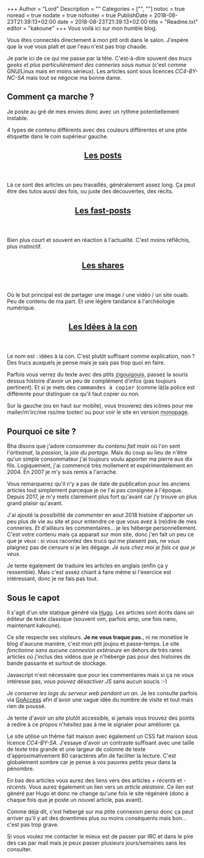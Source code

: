 +++
Author = "Lord"
Description = ""
Categories = ["", ""]
notoc = true
noread = true
nodate = true
nofooter = true
PublishDate = 2018-08-23T21:39:13+02:00
date = 2018-08-23T21:39:13+02:00
title = "Readme.txt"
editor = "kakoune"
+++
Vous voilà ici sur mon humble blog.

Vous êtes connectés directement à mon ptit ordi dans le salon.
J'espère que la vue vous plaît et que l'eau n'est pas trop chaude.

Je parle ici de ce qui me passe par la tête.
C'est-à-dire souvent des *trucs geeks et plus particulièrement des conneries sous nunux* (c'est comme GNU/Linux mais en moins sérieux).
Les articles sont sous licences *CC4-BY-NC-SA* mais tout se négocie ma bonne dame.

## Comment ça marche ?

Je poste au gré de mes envies donc avec un rythme potentiellement instable.

4 types de contenu différents avec des couleurs différentes et une ptite étiquette dans le coin supérieur gauche.

<section class="posts">
  <header class="post-header"><h1><a href="https://lord.re/posts/">Les posts</a></h1></header>
  <article>
    <p>Là ce sont des articles un peu travaillés, généralement assez long.
    Ça peut être des tutos aussi des fois, ou juste des découvertes, des récits.</p>
  </article>
</section>

<section class="fast-posts">
  <header class="post-header"><h1><a href="https://lord.re/fast-posts/">Les fast-posts</a></h1></header>
  <article>
    <p>Bien plus court et souvent en réaction à l'actualité.
    C'est moins réflêchis, plus instinctif.</p>
  </article>
</section>

<section class="shares">
  <header class="post-header"><h1><a href="https://lord.re/shares/">Les shares</a></h1></header>
  <article>
    <p>Où le but principal est de partager une image / une vidéo / un site ouaib.
    Peu de contenu de ma part.
    Et une légère tandance à l'archéologie numérique.</p>
  </article>
</section>

<section class="ideas">
  <header class="post-header"><h1><a href="https://lord.re/ideas/">Les Idées à la con</a></h1></header>
  <article>
    <p>Le nom est : idées à la con.
    C'est plutôt suffisant comme explication, non ?
    Des trucs auxquels je pense mais je sais pas trop quoi en faire.</p>
  </article>
</section>

Parfois vous verrez du texte avec des ptits <abbr title="voilà ce genre là">zigouigouis</abbr>, passez la souris dessus histoire d'avoir un peu de complément d'infos (pas toujours pertinent).
Et si je mets des <samp>commandes à copier</samp> (comme là)la police est différente pour distinguer ce qu'il faut copier ou non.

Sur la gauche (ou en haut sur mobile), vous trouverez des icônes pour me mailer/m'irc/me rss/me tooter/ ou pour voir le site en version <abbr title="Une seule page contenant absolument tous les articles">monopage</abbr>.

## Pourquoi ce site ?

Bha disons que j'adore consommer du *contenu fait main* où l'on sent l'*artisanat*, la *passion*, la *joie du partage*.
Mais du coup au lieu de n'être qu'un simple consommateur j'ai toujours voulu apporter ma pierre aux dix fils.
Logiquement, j'ai commencé très mollement et expérimentalement en 2004.
En 2007 je m'y suis remis a l'arrache.

Vous remarquerez qu'il n'y a pas de date de publication pour les anciens articles tout simplement parceque je ne l'ai pas consignée à l'époque.
Depuis 2017, je m'y mets clairement plus fort qu'avant car j'y trouve un plus grand plaisir qu'avant.

J'ai ajouté la possibilité de *commenter* en aout 2018 histoire d'apporter un peu plus de vie au site et pour entendre ce que vous avez à (re)dire de mes conneries.
Et d'ailleurs les commentaires… je les héberge personnellement.
C'est votre contenu mais ça apparait sur _mon_ site, donc j'en fait un peu ce que je veux : si vous racontez des trucs qui me plaisent pas, ne vous plaignez pas de censure si je les dégage.
*Je suis chez moi je fais ce que je veux.*

Je tente également de traduire les articles en anglais (enfin ça y ressemble).
Mais c'est assez chiant à faire même si l'exercice est intéressant, donc je ne fais pas tout.

## Sous le capot

Il s'agit d'un site statique généré via [Hugo](https://gohugo.io).
Les articles sont écrits dans un éditeur de texte classique (souvent vim, parfois amp, une fois nano, maintenant kakoune).

Ce site respecte ses visiteurs.
**Je ne vous traque pas.**, ni ne monétise le blog d'aucune manière, c'est mon ptit joujou et passe-temps.
Le site *fonctionne sans aucune connexion extérieure* en dehors de très rares articles où j'inclus des vidéos que je n'héberge pas pour des histoires de bande passante et surtout de stockage.

Javascript n'est nécessaire que pour les commentaires mais si ça ne vous intéresse pas, *vous pouvez désactiver JS* sans aucun soucis :-)

*Je conserve les logs du serveur web pendant un an.*
Je les consulte parfois via [GoAccess](https://goaccess.io) afin d'avoir une vague idée du nombre de visite et tout mais rien de poussé.

Je tente d'avoir un site plutôt accessible, si jamais vous trouvez des points à redire à ce propos n'hésitez pas à me le signaler pour améliorer ça.

Le site utilise un thême fait maison avec également un CSS fait maison sous licence *CC4-BY-SA*.
J'essaye d'avoir un contraste suffisant avec une taille de texte très grande et une largeur de colonne de texte d'approximativement 80 caractères afin de faciliter la lecture.
C'est globalement sombre car je pense à vos pauvres petits yeux dans la pénombre.

En bas des articles vous aurez des liens vers des articles *+ récents* et *- récents*.
Vous aurez également un lien vers un *article aléatoire*.
Ce lien est généré par Hugo et donc ne change qu'une fois le site régénéré (donc à chaque fois que je poste un nouvel article, pas avant).

Comme déjà dit, c'est hébergé sur ma ptite connexion perso donc ça peut arriver qu'il y ait des downtimes plus ou moins conséquents mais bon… c'est pas trop grave.

Si vous voulez me contacter le mieux est de passer par IRC et dans le pire des cas par mail mais je peux passer plusieurs jours/semaines sans les consulter.
